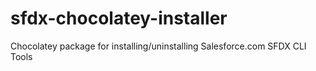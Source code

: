 # sfdx-chocolatey-installer
Chocolatey package for installing/uninstalling Salesforce.com SFDX CLI Tools
